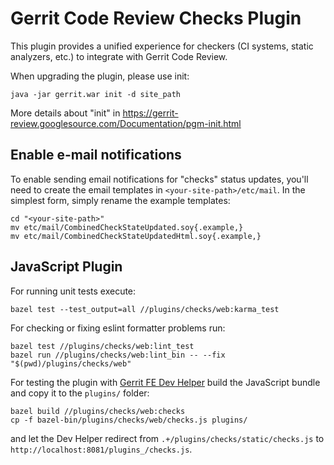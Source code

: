 # Gerrit Code Review Checks Plugin

This plugin provides a unified experience for checkers (CI systems, static
analyzers, etc.) to integrate with Gerrit Code Review.

When upgrading the plugin, please use init:

    java -jar gerrit.war init -d site_path

More details about "init" in https://gerrit-review.googlesource.com/Documentation/pgm-init.html

## Enable e-mail notifications

To enable sending email notifications for "checks" status updates, you'll need to create the email
templates in `<your-site-path>/etc/mail`. In the simplest form, simply rename the example templates:

    cd "<your-site-path>"
    mv etc/mail/CombinedCheckStateUpdated.soy{.example,}
    mv etc/mail/CombinedCheckStateUpdatedHtml.soy{.example,}

## JavaScript Plugin

For running unit tests execute:

    bazel test --test_output=all //plugins/checks/web:karma_test

For checking or fixing eslint formatter problems run:

    bazel test //plugins/checks/web:lint_test
    bazel run //plugins/checks/web:lint_bin -- --fix "$(pwd)/plugins/checks/web"

For testing the plugin with
[Gerrit FE Dev Helper](https://gerrit.googlesource.com/gerrit-fe-dev-helper/)
build the JavaScript bundle and copy it to the `plugins/` folder:

    bazel build //plugins/checks/web:checks
    cp -f bazel-bin/plugins/checks/web/checks.js plugins/

and let the Dev Helper redirect from `.+/plugins/checks/static/checks.js` to
`http://localhost:8081/plugins_/checks.js`.
